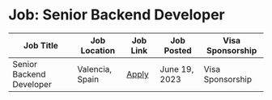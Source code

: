 # Job: Senior Backend Developer

| Job Title | Job Location | Job Link | Job Posted | Visa Sponsorship |
| --- | --- | --- | --- | --- |
| Senior Backend Developer | Valencia, Spain | [Apply](https://www.buscojobs.com.es/senior-backend-developer-ID-248142487) | June 19, 2023 | Visa Sponsorship |
